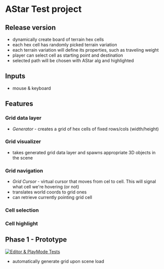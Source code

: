 # AStar Test project

## Release version

- dynamically create board of terrain hex cells
- each hex cell has randomly picked terrain variation
- each terrain variation will define its properties, such as traveling weight
- player can select cell as starting point and destination
- selected path will be chosen with AStar alg and highlighted

## Inputs
- mouse & keyboard

## Features
### Grid data layer
- *Generator* - creates a grid of hex cells of fixed rows/cols (width/height)
### Grid visualizer
- takes generated grid data layer and spawns appropriate 3D objects in the scene
### Grid navigation
- *Grid Cursor* - virtual cursor that moves from cel to cell. This will signal what cell we're hovering (or not)
- translates world coords to grid ones
- can retrieve currently pointing grid cell
### Cell selection
### Cell highlight

## Phase 1 - Prototype
[![Editor & PlayMode Tests](https://github.com/martin-obert/a-star-test/actions/workflows/run_tests.yml/badge.svg?event=push)](https://github.com/martin-obert/a-star-test/actions/workflows/run_tests.yml)

- automatically generate grid upon scene load
